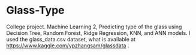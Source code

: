 # Glass-Type
College project. Machine Learning 2, Predicting type of the glass using Decision Tree, Random Forest, Ridge Regression, KNN, and ANN models. I used the glass_data.csv dataset, what is  available at https://www.kaggle.com/ypzhangsam/glassdata . 
